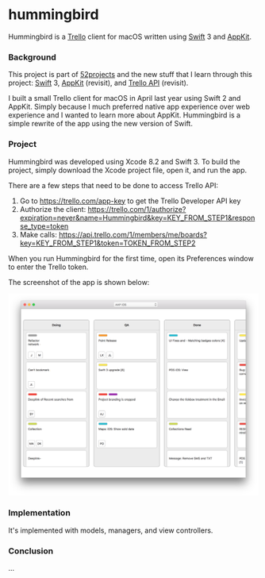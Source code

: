 # hummingbird

Hummingbird is a [Trello](https://trello.com) client for macOS written using [Swift](https://swift.org) 3 and [AppKit](https://developer.apple.com/reference/appkit).

### Background

This project is part of [52projects](https://donny.github.io/52projects/) and the new stuff that I learn through this project: [Swift](https://swift.org) 3, [AppKit](https://developer.apple.com/reference/appkit) (revisit), and [Trello API](https://developers.trello.com) (revisit).

I built a small Trello client for macOS in April last year using Swift 2 and AppKit. Simply because I much preferred native app experience over web experience and I wanted to learn more about AppKit. Hummingbird is a simple rewrite of the app using the new version of Swift.

### Project

Hummingbird was developed using Xcode 8.2 and Swift 3. To build the project, simply download the Xcode project file, open it, and run the app.

There are a few steps that need to be done to access Trello API:

1. Go to https://trello.com/app-key to get the Trello Developer API key
2. Authorize the client: https://trello.com/1/authorize?expiration=never&name=Hummingbird&key=KEY_FROM_STEP1&response_type=token
3. Make calls: https://api.trello.com/1/members/me/boards?key=KEY_FROM_STEP1&token=TOKEN_FROM_STEP2

When you run Hummingbird for the first time, open its Preferences window to enter the Trello token.

The screenshot of the app is shown below:

![Screenshot](https://raw.githubusercontent.com/donny/hummingbird/master/screenshot.png)

### Implementation

It's implemented with models, managers, and view controllers.

### Conclusion

...
